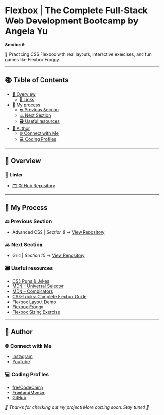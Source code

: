 # Flexbox | The Complete Full-Stack Web Development Bootcamp by Angela Yu

**Section 9**

🎯 Practicing CSS Flexbox with real layouts, interactive exercises, and fun games like Flexbox Froggy.

---

## 📚 Table of Contents
- [🔎 Overview](#-overview)
  - [🔗 Links](#-links)
- [🧠 My process](#-my-process)
  - [🔙 Previous Section](#-previous-section)
  - [🔜 Next Section](#-next-section)
  - [🗃️ Useful resources](#️-useful-resources)
- [👤 Author](#-author)
  - [🌐 Connect with Me](#-connect-with-me)
  - [💻 Coding Profiles](#-coding-profiles)

---

## 🔎 Overview

### 🔗 Links

 - [🗂️ GitHub Repository](https://github.com/DalaScript/flexbox)

---

## 🧠 My Process

### 🔙 Previous Section

 - Advanced CSS | *Section 8* → [View Repository](https://github.com/DalaScript/advanced-css)

### 🔜 Next Section

 - Grid | *Section 10* → [View Repository](https://github.com/DalaScript/grid)

### 🗃️ Useful resources

 - [CSS Puns & Jokes](https://saijogeorge.com/css-puns/)
 - [MDN – Universal Selector](https://developer.mozilla.org/en-US/docs/Web/CSS/Universal_selectors)
 - [MDN – Combinators](https://developer.mozilla.org/en-US/docs/Learn/CSS/Building_blocks/Selectors/Combinators)
 - [CSS-Tricks: Complete Flexbox Guide](https://css-tricks.com/snippets/css/a-guide-to-flexbox/)
 - [Flexbox Layout Demo](https://appbrewery.github.io/flex-layout/)
 - [Flexbox Froggy](https://appbrewery.github.io/flexboxfroggy/)
 - [Flexbox Sizing Exercise](https://appbrewery.github.io/flexbox-sizing-exercise/)

---

## 👤 Author

### 🌐 Connect with Me

 - [Instagram](https://www.instagram.com/DalaScript)
 - [YouTube](https://www.youtube.com/@DalaScript)

### 💻 Coding Profiles

 - [freeCodeCamp](https://www.freecodecamp.org/DalaScript)
 - [FrontendMentor](https://www.frontendmentor.io/profile/DalaScript)
 - [GitHub](https://github.com/DalaScript)

*🙌 Thanks for checking out my project! More coming soon. Stay tuned 🚀*

